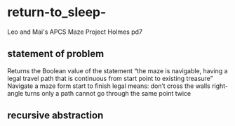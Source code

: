# return-to_sleep-
Leo and Mai's APCS Maze Project Holmes pd7

## statement of problem
Returns the Boolean value of the statement “the maze is navigable, having a legal travel path that is continuous from start point to existing treasure”
Navigate a maze form start to finish legal means:
    don’t cross the walls
    right-angle turns only
    a path cannot go through the same point twice
## recursive abstraction
